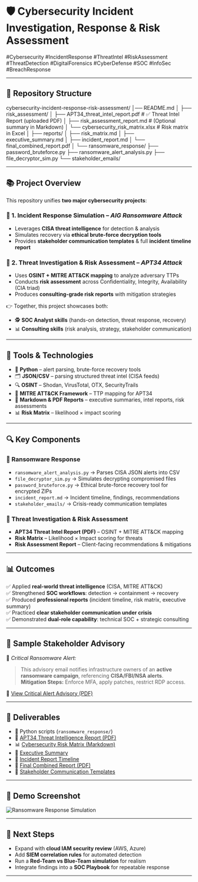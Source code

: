 # 🛡️ Cybersecurity Incident Investigation, Response & Risk Assessment

#Cybersecurity #IncidentResponse #ThreatIntel #RiskAssessment #ThreatDetection #DigitalForensics #CyberDefense #SOC #InfoSec #BreachResponse  

---

## 📂 Repository Structure
cybersecurity-incident-response-risk-assessment/
│── README.md
│
├── risk_assessment/
│   ├── APT34_threat_intel_report.pdf    # ✅ Threat Intel Report (uploaded PDF)
│   ├── risk_assessment_report.md        # (Optional summary in Markdown)
│   └── cybersecurity_risk_matrix.xlsx   # Risk matrix in Excel
│
├── reports/
│   ├── risk_matrix.md
│   ├── executive_summary.md
│   ├── incident_report.md
│   └── final_combined_report.pdf
│
└── ransomware_response/
├── password_bruteforce.py
├── ransomware_alert_analysis.py
├── file_decryptor_sim.py
└── stakeholder_emails/

---

## 📚 Project Overview  

This repository unifies **two major cybersecurity projects**:  

### 🔹 1. Incident Response Simulation – *AIG Ransomware Attack*  
- Leverages **CISA threat intelligence** for detection & analysis  
- Simulates recovery via **ethical brute-force decryption tools**  
- Provides **stakeholder communication templates** & full **incident timeline report**  

### 🔹 2. Threat Investigation & Risk Assessment – *APT34 Attack*  
- Uses **OSINT + MITRE ATT&CK mapping** to analyze adversary TTPs  
- Conducts **risk assessment** across Confidentiality, Integrity, Availability (CIA triad)  
- Produces **consulting-grade risk reports** with mitigation strategies  

👉 Together, this project showcases both:  
- 🕵️ **SOC Analyst skills** (hands-on detection, threat response, recovery)  
- 📊 **Consulting skills** (risk analysis, strategy, stakeholder communication)  

---

## 🧰 Tools & Technologies  

- 🐍 **Python** – alert parsing, brute-force recovery tools  
- 🗂 **JSON/CSV** – parsing structured threat intel (CISA feeds)  
- 🔍 **OSINT** – Shodan, VirusTotal, OTX, SecurityTrails  
- 🧩 **MITRE ATT&CK Framework** – TTP mapping for APT34  
- 📄 **Markdown & PDF Reports** – executive summaries, intel reports, risk assessments  
- 📊 **Risk Matrix** – likelihood × impact scoring  

---

## 🔍 Key Components  

### 🦠 Ransomware Response
- `ransomware_alert_analysis.py` → Parses CISA JSON alerts into CSV  
- `file_decryptor_sim.py` → Simulates decrypting compromised files  
- `password_bruteforce.py` → Ethical brute-force recovery tool for encrypted ZIPs  
- `incident_report.md` → Incident timeline, findings, recommendations  
- `stakeholder_emails/` → Crisis-ready communication templates  

### 🎯 Threat Investigation & Risk Assessment
- **APT34 Threat Intel Report (PDF)** – OSINT + MITRE ATT&CK mapping  
- **Risk Matrix** – Likelihood × Impact scoring for threats  
- **Risk Assessment Report** – Client-facing recommendations & mitigations  

---

## 📊 Outcomes  

✅ Applied **real-world threat intelligence** (CISA, MITRE ATT&CK)  
✅ Strengthened **SOC workflows**: detection → containment → recovery  
✅ Produced **professional reports** (incident timeline, risk matrix, executive summary)  
✅ Practiced **clear stakeholder communication under crisis**  
✅ Demonstrated **dual-role capability**: technical SOC + strategic consulting  

---

## 📧 Sample Stakeholder Advisory  

🚨 *Critical Ransomware Alert:*  
> This advisory email notifies infrastructure owners of an **active ransomware campaign**, referencing **CISA/FBI/NSA alerts**.  
> **Mitigation Steps:** Enforce MFA, apply patches, restrict RDP access.  

🔗 [View Critical Alert Advisory (PDF)](https://github.com/CarineJackson1/-cybersecurity-incident-investigation-threat-intelligence-reporting/blob/main/ransomeware_response/stakeholder_emails_critical_alert_advisory.txt.pdf)  

---

## 🏁 Deliverables  

- 🐍 Python scripts (`ransomware_response/`)  
- 📄 [APT34 Threat Intelligence Report (PDF)](risk_assessment/APT34_threat_intel_report.pdf)  
- 📊 [Cybersecurity Risk Matrix (Markdown)](reports/risk_matrix.md)  
- 📑 [Executive Summary](reports/executive_summary.md)  
- 📝 [Incident Report Timeline](reports/incident_report.md)  
- 📄 [Final Combined Report (PDF)](reports/final_combined_report.pdf)  
- 📨 [Stakeholder Communication Templates](ransomware_response/stakeholder_emails/)  

---

## 📸 Demo Screenshot  

![Ransomware Response Simulation](assets/ransomware_sim_screenshot.png)  

---

## 🚀 Next Steps  

- Expand with **cloud IAM security review** (AWS, Azure)  
- Add **SIEM correlation rules** for automated detection  
- Run a **Red-Team vs Blue-Team simulation** for realism  
- Integrate findings into a **SOC Playbook** for repeatable response  

---
